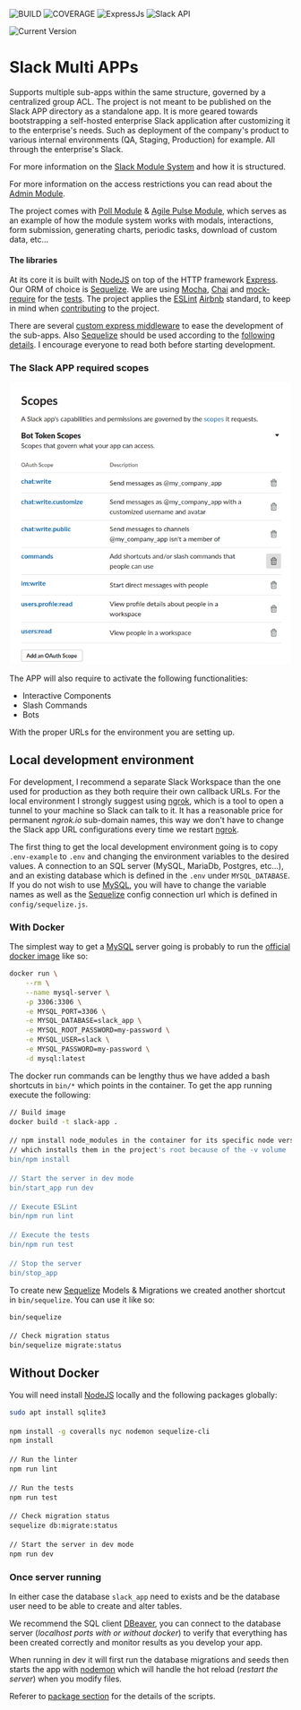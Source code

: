 ![BUILD](https://img.shields.io/github/workflow/status/Bwen/slack-multi-app/continuous-integration.yml/master?style=for-the-badge&logo=github)
![COVERAGE](https://img.shields.io/coveralls/github/Bwen/slack-multi-app/master?style=for-the-badge&logo=coveralls)
![ExpressJs](https://img.shields.io/github/package-json/dependency-version/Bwen/slack-multi-app/express?style=for-the-badge)
![Slack API](https://img.shields.io/github/package-json/dependency-version/Bwen/slack-multi-app/@slack/web-api?logo=slack)


![Current Version](https://img.shields.io/github/package-json/version/Bwen/slack-multi-app?style=for-the-badge)

# Slack Multi APPs
Supports multiple sub-apps within the same structure,
governed by a centralized group ACL. The project is not meant to be published on the Slack APP 
directory as a standalone app. It is more geared towards bootstrapping a self-hosted enterprise
Slack application after customizing it to the enterprise's needs. Such as deployment of the company's
product to various internal environments (QA, Staging, Production) for example. All through the
enterprise's Slack.

For more information on the [Slack Module System](./src/slack-modules/README.md) and how it is structured.

For more information on the access restrictions you can read about the [Admin Module](./src/slack-modules/admin/README.md).

The project comes with [Poll Module](./src/slack-modules/poll/README.md)
& [Agile Pulse Module](./src/slack-modules/agile/pulse/README.md), which serves as
an example of how the module system works with modals, 
interactions, form submission, generating charts, periodic tasks, download of custom data, etc...

#### The libraries
At its core it is built with [NodeJS](https://nodejs.org/) on top of the HTTP framework [Express](https://expressjs.com/).
Our ORM of choice is [Sequelize](https://sequelize.org/).
We are using [Mocha](https://mochajs.org/), [Chai](https://www.chaijs.com/) 
and [mock-require](https://github.com/boblauer/mock-require) for the [tests](./test/README.md).
The project applies the [ESLint](https://eslint.org/) 
[Airbnb](https://github.com/airbnb/javascript) standard, 
to keep in mind when [contributing](./CONTRIBUTING.md) to the project.

There are several [custom express middleware](./src/middlewares/README.md) to ease the development
of the sub-apps. Also [Sequelize](https://sequelize.org/) should be used according to 
the [following details](./sequelize/README.md). 
I encourage everyone to read both before starting development.

### The Slack APP required scopes
![Slack Scopes](.github/images/slack-scopes.png)

The APP will also require to activate the following functionalities:
- Interactive Components
- Slash Commands
- Bots

With the proper URLs for the environment you are setting up.

## Local development environment
For development, I recommend a separate Slack Workspace than the one used for production as they
both require their own callback URLs. For the local environment I strongly suggest using 
[ngrok](https://ngrok.com/), which is a tool to open a tunnel to your machine so Slack can talk to it. 
It has a reasonable price for permanent _ngrok.io_ sub-domain names, this way we don't have to change
the Slack app URL configurations every time we restart [ngrok](https://ngrok.com/).

The first thing to get the local development environment going is to copy `.env-example` 
to `.env` and changing the environment variables to the desired values. A connection to
an SQL server (MySQL, MariaDb, Postgres, etc...), and an existing database which is defined
in the `.env` under `MYSQL_DATABASE`. If you do not wish to use [MySQL](https://www.mysql.com/),
you will have to change the variable names as well as the [Sequelize](https://sequelize.org/)
config connection url which is defined in `config/sequelize.js`.

### With Docker
The simplest way to get a [MySQL](https://www.mysql.com/) server going is probably to run
the [official docker image](https://hub.docker.com/_/mysql) like so:
```bash
docker run \
    --rm \
    --name mysql-server \
    -p 3306:3306 \
    -e MYSQL_PORT=3306 \
    -e MYSQL_DATABASE=slack_app \
    -e MYSQL_ROOT_PASSWORD=my-password \
    -e MYSQL_USER=slack \
    -e MYSQL_PASSWORD=my-password \
    -d mysql:latest
```

The docker run commands can be lengthy thus we have added a bash shortcuts in `bin/*` which
points in the container. To get the app running execute the following:
```bash
// Build image
docker build -t slack-app .

// npm install node_modules in the container for its specific node version 
// which installs them in the project's root because of the -v volume
bin/npm install

// Start the server in dev mode
bin/start_app run dev

// Execute ESLint
bin/npm run lint

// Execute the tests
bin/npm run test

// Stop the server
bin/stop_app
```

To create new [Sequelize](https://sequelize.org/) Models & Migrations we created another shortcut in `bin/sequelize`.
You can use it like so:
```bash
bin/sequelize 

// Check migration status
bin/sequelize migrate:status
```

## Without Docker
You will need install [NodeJS](https://nodejs.org/) locally and the following packages globally:
```bash
sudo apt install sqlite3

npm install -g coveralls nyc nodemon sequelize-cli
npm install

// Run the linter
npm run lint

// Run the tests
npm run test

// Check migration status
sequelize db:migrate:status

// Start the server in dev mode
npm run dev
```

### Once server running
In either case the database `slack_app` need to exists and be the database user need to be able to create and alter tables.

We recommend the SQL client [DBeaver](https://dbeaver.io/), you can connect to the database server
(_localhost ports with or without docker_) to verify that everything has been created correctly 
and monitor results as you develop your app.

When running in dev it will first run the database migrations and seeds then starts the app
with [nodemon](https://nodemon.io/) which will handle the hot reload (_restart the server_) when you modify files.

Referer to [package section](./package.json) for the details of the scripts.

